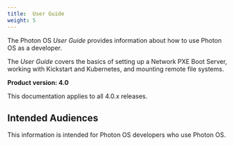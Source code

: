 ```yaml
---
title:  User Guide
weight: 5
---
```


The Photon OS *User Guide* provides information about how to use Photon OS as a developer. 

The *User Guide* covers the basics of setting up a Network PXE Boot Server, working with Kickstart and Kubernetes, and mounting remote file systems.

**Product version: 4.0**

This documentation applies to all 4.0.x releases.

## Intended Audiences

This information is intended for Photon OS developers who use Photon OS.